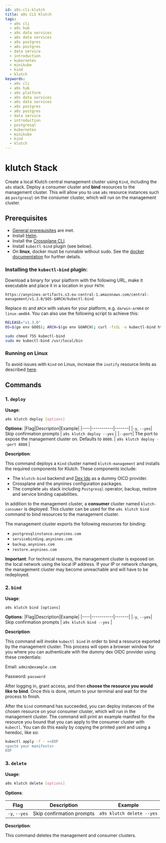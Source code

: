```yaml
---
id: a9s-cli-klutch
title: a9s CLI Klutch
tags:
  - a9s cli
  - a9s hub  
  - a9s data services
  - a8s data services
  - a9s postgres
  - a8s postgres
  - data service
  - introduction
  - kubernetes
  - minikube
  - kind
  - klutch
keywords:
  - a9s cli
  - a9s hub
  - a9s platform
  - a9s data services
  - a8s data services
  - a9s postgres
  - a8s postgres
  - data service
  - introduction
  - postgresql  
  - kubernetes
  - minikube
  - kind
  - klutch
---
```


# klutch Stack

Create a local Klutch central management cluster using `Kind`, including the `a8s` stack. Deploy a consumer cluster and **bind** resources to the management cluster.
This will allow you to use `a8s` resource instances such as `postgresql` on the consumer cluster, which will run on the management cluster.

## Prerequisites
- [General prerequisites](./a9s-cli-index.md#prerequisites) are met.
- Install [Helm](https://helm.sh/docs/intro/install/).
- Install the [Crossplane CLI](https://docs.crossplane.io/latest/cli/).
- Install `kubectl-bind` plugin (see below).
- On **linux**, docker must be runnable without sudo. See the [docker documentation](https://docs.docker.com/engine/install/linux-postinstall/#manage-docker-as-a-non-root-user) for further details.

### Installing the `kubectl-bind` plugin:

Download a binary for your platform with the following URL, make it executable and place it in a location in your `PATH`:

`https://anynines-artifacts.s3.eu-central-1.amazonaws.com/central-management/v1.3.0/$OS-$ARCH/kubectl-bind`

Replace `OS` and `ARCH` with values for your platform, e.g. `darwin-arm64` or `linux-amd64`. You can also use the following script to achieve this:

```bash
RELEASE="v1.3.0"
OS=$(go env GOOS); ARCH=$(go env GOARCH); curl -fsSL -o kubectl-bind https://anynines-artifacts.s3.eu-central-1.amazonaws.com/central-management/$RELEASE/$OS-$ARCH/kubectl-bind

sudo chmod 755 kubectl-bind
sudo mv kubectl-bind /usr/local/bin
```

### Running on Linux

To avoid issues with `Kind` on Linux, increase the `inotify` resource limits as described [here](https://kind.sigs.k8s.io/docs/user/known-issues/#pod-errors-due-to-too-many-open-files).

## Commands 

### 1. `deploy`

**Usage**:
```bash
a9s klutch deploy [options]
```

**Options**:
|Flag|Description|Example|
|----|-----------|-------|
|`-y`, `--yes`| Skip confirmation prompts | `a9s klutch deploy --yes` |
|`--port`| The port to expose the management cluster on. Defaults to `8080`. | `a9s klutch deploy --port 8080` | 

**Description**:

This command deploys a `Kind` cluster named `klutch-management` and installs the required
components for Klutch. These components include:
- The `klutch-bind` backend and [Dex Idp](https://dexidp.io/) as a dummy OICD provider.
- Crossplane and the anynines configuration packages.
- The complete `a8s` stack including `Postgresql` operator, backup, restore and service binding capabilities.

In addition to the management cluster, a **consumer** cluster named `klutch-consumer` is deployed. This cluster can be used for the `a9s klutch bind` command to bind resources to the management cluster.

The management cluster exports the following resources for binding:

- `postgresqlinstance.anynines.com`
- `servicebinding.anynines.com`
- `backup.anynines.com`
- `restore.anynines.com`

**Important**: For technical reasons, the management cluster is exposed on the local network using the local IP address. If your IP or network changes, the management cluster may become unreachable and will have to be redeployed.

### 2. `bind`

**Usage**:
```
a9s klutch bind [options]
```

**Options**:
|Flag|Description|Example|
|----|-----------|-------|
|`-y`, `--yes`| Skip confirmation prompts | `a9s klutch bind --yes` |

**Description**:

This command will invoke `kubectl bind` in order to bind a resource exported by the management cluster. This process will open a browser window for you where you can authenticate with the dummy dex OIDC provider using these credentials:

Email: `admin@example.com`

Password: `password`

After logging in, grant access, and then **choose the resource you would like to bind**. Once this is done, return to your terminal and wait for the process to finish.

After the `bind` command has succeeded, you can deploy instances of the chosen resource on your consumer cluster, which will run in the management cluster. The command will print an example manifest for the resource you bound that you can apply to the consumer cluster with `kubectl`. You can do this easily by copying the printed yaml and using a heredoc, like so:

```bash
kubectl apply -f - <<EOF
<paste your manifests>
EOF
```

### 3. `delete`

**Usage**:

```bash
a9s klutch delete [options]
```

**Options**:

|Flag|Description|Example|
|----|-----------|-------|
|`-y`, `--yes`| Skip confirmation prompts | `a9s klutch delete --yes` |

**Description**:

This command deletes the management and consumer clusters.
